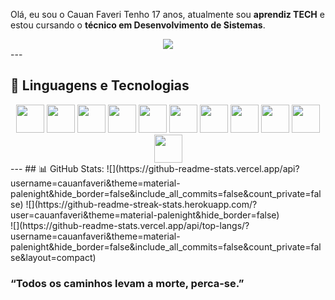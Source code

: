 Olá, eu sou o Cauan Faveri
Tenho 17 anos, atualmente sou **aprendiz TECH** e estou cursando o **técnico em Desenvolvimento de Sistemas**.  

<div align="center">
  <img src="https://media1.tenor.com/m/cL67S084K4oAAAAC/the-world-is-yours.gif"/>
</div>
---

## 🤖 Linguagens e Tecnologias
<div align="center">
  <img src="https://cdn.jsdelivr.net/gh/devicons/devicon/icons/javascript/javascript-original.svg" width="45"/>
  <img src="https://cdn.jsdelivr.net/gh/devicons/devicon/icons/python/python-original.svg" width="45"/>
  <img src="https://cdn.jsdelivr.net/gh/devicons/devicon@latest/icons/arduino/arduino-original-wordmark.svg" width="45"/>
  <img src="https://cdn.jsdelivr.net/gh/devicons/devicon@latest/icons/azure/azure-original.svg" width="45"/>
  <img src="https://cdn.jsdelivr.net/gh/devicons/devicon@latest/icons/canva/canva-original.svg" width="45"/>
  <img src="https://cdn.jsdelivr.net/gh/devicons/devicon@latest/icons/mysql/mysql-original-wordmark.svg" width="45"/>
  <img src="https://cdn.jsdelivr.net/gh/devicons/devicon@latest/icons/nodejs/nodejs-plain-wordmark.svg" width="45"/>
  <img src="https://cdn.jsdelivr.net/gh/devicons/devicon@latest/icons/oracle/oracle-original.svg" width="45"/>
  <img src="https://cdn.jsdelivr.net/gh/devicons/devicon@latest/icons/jupyter/jupyter-original.svg" width="45"/>
  <img src="https://cdn.jsdelivr.net/gh/devicons/devicon@latest/icons/linux/linux-original.svg" width="45"/>
  <img src="https://cdn.jsdelivr.net/gh/devicons/devicon@latest/icons/windows11/windows11-original.svg" width="45"/>
</div>
---
## 📊 GitHub Stats:
![](https://github-readme-stats.vercel.app/api?username=cauanfaveri&theme=material-palenight&hide_border=false&include_all_commits=false&count_private=false)
![](https://github-readme-streak-stats.herokuapp.com/?user=cauanfaveri&theme=material-palenight&hide_border=false)<br/>
![](https://github-readme-stats.vercel.app/api/top-langs/?username=cauanfaveri&theme=material-palenight&hide_border=false&include_all_commits=false&count_private=false&layout=compact)

###  “Todos os caminhos levam a morte, perca-se.”
